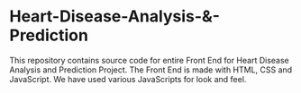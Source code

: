 # Heart-Disease-Analysis-&-Prediction
This repository contains source code for entire Front End for Heart Disease Analysis and Prediction Project. The Front End is made with HTML, CSS and JavaScript. We have used various JavaScripts for look and feel.
